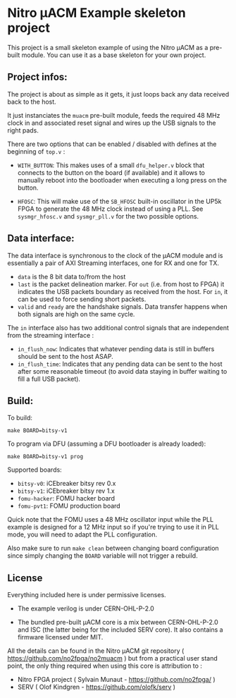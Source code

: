 Nitro μACM Example skeleton project
===================================

This project is a small skeleton example of using the Nitro μACM
as a pre-built module. You can use it as a base skeleton for your
own project.


Project infos:
--------------

The project is about as simple as it gets, it just loops back any
data received back to the host.

It just instanciates the `muacm` pre-built module, feeds the
required 48 MHz clock in and associated reset signal and wires
up the USB signals to the right pads.

There are two options that can be enabled / disabled with defines
at the beginning of `top.v` :

 - `WITH_BUTTON`: This makes uses of a small `dfu_helper.v` block
   that connects to the button on the board (if available) and
   it allows to manually reboot into the bootloader when executing
   a long press on the button.

 - `HFOSC`: This will make use of the `SB_HFOSC` built-in oscillator
   in the UP5k FPGA to generate the 48 MHz clock instead of using
   a PLL. See `sysmgr_hfosc.v` and `sysmgr_pll.v` for the two
   possible options.


Data interface:
---------------

The data interface is synchronous to the clock of the μACM module
and is essentially a pair of AXI Streaming interfaces, one for
RX and one for TX.

 - `data` is the 8 bit data to/from the host
 - `last` is the packet delineation marker. For `out` (i.e. from host to
    FPGA) it indicates the USB packets boundary as received from the host.
    For `in`, it can be used to force sending short packets.
 - `valid` and `ready` are the handshake signals. Data transfer happens
   when both signals are high on the same cycle.

The `in` interface also has two additional control signals that are
independent from the streaming interface :

 - `in_flush_now`: Indicates that whatever pending data is still in buffers
   should be sent to the host ASAP.
 - `in_flush_time`: Indicates that any pending data can be sent to the host
   after some reasonable timeout (to avoid data staying in buffer waiting to
   fill a full USB packet).


Build:
------

To build:

```
make BOARD=bitsy-v1
```


To program via DFU (assuming a DFU bootloader is already loaded):

```
make BOARD=bitsy-v1 prog
```


Supported boards:

  - `bitsy-v0`: iCEbreaker bitsy rev 0.x
  - `bitsy-v1`: iCEbreaker bitsy rev 1.x
  - `fomu-hacker`: FOMU hacker board
  - `fomu-pvt1`: FOMU production board

Quick note that the FOMU uses a 48 MHz oscillator input while the PLL example
is designed for a 12 MHz input so if you're trying to use it in PLL mode, you
will need to adapt the PLL configuration.

Also make sure to run `make clean` between changing board configuration
since simply changing the `BOARD` variable will not trigger a rebuild.


License
-------

 Everything included here is under permissive licenses.

 - The example verilog is under CERN-OHL-P-2.0

 - The bundled pre-built μACM core is a mix between CERN-OHL-P-2.0 and
   ISC (the latter being for the included SERV core). It also contains
   a firmware licensed under MIT.

 All the details can be found in the Nitro μACM git repository
 ( https://github.com/no2fpga/no2muacm ) but from a practical user stand
 point, the only thing required when using this core is attribution to :

 - Nitro FPGA project ( Sylvain Munaut - https://github.com/no2fpga/ )
 - SERV ( Olof Kindgren - https://github.com/olofk/serv )
